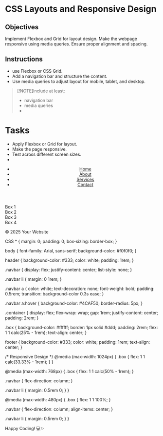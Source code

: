 # CSS Layouts and Responsive Design

## Objectives

Implement Flexbox and Grid for layout design.
Make the webpage responsive using media queries.
Ensure proper alignment and spacing.

## Instructions

- use Flexbox or CSS Grid.
- Add a navigation bar and structure the content.
- Use media queries to adjust layout for mobile, tablet, and desktop.

>[!NOTE]Include at least:
>  - navigation bar
>  - media queries
>  - 

# Tasks

- Apply Flexbox or Grid for layout.
- Make the page responsive.
- Test across different screen sizes.
- <!DOCTYPE html>
<html lang="en">
<head>
  <meta charset="UTF-8">
  <meta name="viewport" content="width=device-width, initial-scale=1.0">
  <title>Responsive Layout with Navigation</title>
  <link rel="stylesheet" href="styles.css">
</head>
<body>
  <header>
    <nav>
      <ul class="navbar">
        <li><a href="#">Home</a></li>
        <li><a href="#">About</a></li>
        <li><a href="#">Services</a></li>
        <li><a href="#">Contact</a></li>
      </ul>
    </nav>
  </header>

  <main class="container">
    <section class="box">Box 1</section>
    <section class="box">Box 2</section>
    <section class="box">Box 3</section>
    <section class="box">Box 4</section>
  </main>

  <footer>
    <p>&copy; 2025 Your Website</p>
  </footer>
</body>
</html>
CSS 
* {
  margin: 0;
  padding: 0;
  box-sizing: border-box;
}

body {
  font-family: Arial, sans-serif;
  background-color: #f0f0f0;
}

header {
  background-color: #333;
  color: white;
  padding: 1rem;
}

.navbar {
  display: flex;
  justify-content: center;
  list-style: none;
}

.navbar li {
  margin: 0 1rem;
}

.navbar a {
  color: white;
  text-decoration: none;
  font-weight: bold;
  padding: 0.5rem;
  transition: background-color 0.3s ease;
}

.navbar a:hover {
  background-color: #4CAF50;
  border-radius: 5px;
}

.container {
  display: flex;
  flex-wrap: wrap;
  gap: 1rem;
  justify-content: center;
  padding: 2rem;
}

.box {
  background-color: #ffffff;
  border: 1px solid #ddd;
  padding: 2rem;
  flex: 1 1 calc(25% - 1rem);
  text-align: center;
}

footer {
  background-color: #333;
  color: white;
  padding: 1rem;
  text-align: center;
}

/* Responsive Design */
@media (max-width: 1024px) {
  .box {
    flex: 1 1 calc(33.33% - 1rem);
  }
}

@media (max-width: 768px) {
  .box {
    flex: 1 1 calc(50% - 1rem);
  }

  .navbar {
    flex-direction: column;
  }

  .navbar li {
    margin: 0.5rem 0;
  }
}

@media (max-width: 480px) {
  .box {
    flex: 1 1 100%;
  }

  .navbar {
    flex-direction: column;
    align-items: center;
  }

  .navbar li {
    margin: 0.5rem 0;
  }
}


Happy Coding! 💻✨
